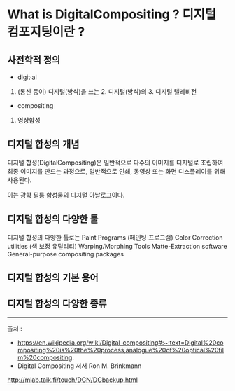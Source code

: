 What is DigitalCompositing ? 디지털 컴포지팅이란 ?
=============



## 사전학적 정의 

- digit·al
1.	(통신 등이) 디지털(방식)을 쓰는 2.	디지털(방식)의 3.	디지털 텔레비전

- compositing
1.	영상합성

## 디지털 합성의 개념


디지털 합성(DigitalCompositing)은 일반적으로 다수의 이미지를 디지털로 조립하여 최종 이미지를 만드는 과정으로,
일반적으로 인쇄, 동영상 또는 화면 디스플레이를 위해 사용된다.


이는 광학 필름 합성물의 디지털 아날로그이다. 


## 디지털 합성의 다양한 툴 

디지털 합성의 다양한 툴로는 
Paint Programs (페인팅 프로그램)
Color Correction utilities (색 보정 유틸리티)
Warping/Morphing Tools
Matte-Extraction software
General-purpose compositing packages


## 디지털 합성의 기본 용어 



## 디지털 합성의 다양한 종류 




* * *
출처 : 
- https://en.wikipedia.org/wiki/Digital_compositing#:~:text=Digital%20compositing%20is%20the%20process,analogue%20of%20optical%20film%20compositing.
- Digital Compositing 저서 Ron M. Brinkmann


http://mlab.taik.fi/touch/DCN/DGbackup.html
